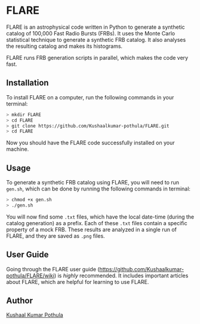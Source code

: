 # FLARE
FLARE is an astrophysical code written in Python to generate a synthetic catalog of 100,000 Fast Radio Bursts (FRBs). It uses the Monte Carlo statistical technique to generate a synthetic FRB catalog. It also analyses the resulting catalog and makes its histograms.

FLARE runs FRB generation scripts in parallel, which makes the code very fast.
## Installation 
To install FLARE on a computer, run the following commands in your terminal:
```bash
> mkdir FLARE
> cd FLARE
> git clone https://github.com/Kushaalkumar-pothula/FLARE.git
> cd FLARE
```
Now you should have the FLARE code successfully installed on your machine.

## Usage
To generate a synthetic FRB catalog using FLARE, you will need to run ```gen.sh```, which can be done by running the following commands in terminal:
```bash
> chmod +x gen.sh
> ./gen.sh
```
You will now find some ```.txt``` files, which have the local date-time (during the catalog generation) as a prefix. Each of these ```.txt``` files contain a specific property of a mock FRB.
These results are analyzed in a single run of FLARE, and they are saved as ```.png``` files.

## User Guide
Going through the FLARE user guide (https://github.com/Kushaalkumar-pothula/FLARE/wiki) is *highly* recommended. It includes important articles about FLARE, which are helpful for learning to use FLARE.

## Author
[Kushaal Kumar Pothula](https://sites.google.com/view/kushaal-kumar-pothula/)
